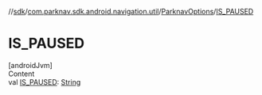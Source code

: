 //[sdk](../../../index.md)/[com.parknav.sdk.android.navigation.util](../index.md)/[ParknavOptions](index.md)/[IS_PAUSED](-i-s_-p-a-u-s-e-d.md)



# IS_PAUSED  
[androidJvm]  
Content  
val [IS_PAUSED](-i-s_-p-a-u-s-e-d.md): [String](https://developer.android.com/reference/kotlin/java/lang/String.html)  



